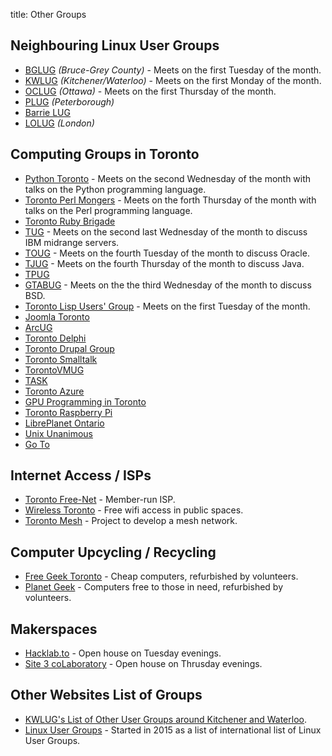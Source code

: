 title: Other Groups

## Neighbouring Linux User Groups

* [BGLUG](http://bglug.ca/ "Bruce-Grey Linux User Group") *(Bruce-Grey County)* - Meets on the first Tuesday of the month.
* [KWLUG](http://kwlug.org/ "The Kitchener Waterloo Linux User Group") *(Kitchener/Waterloo)* - Meets on the first Monday of the month.
* [OCLUG](http://www.oclug.on.ca/ "Ottawa Canada Linux Users Group") *(Ottawa)* - Meets on the first Thursday of the month.
* [PLUG](http://www.plugintolinux.ca/ "Peterborough Linux User Group") *(Peterborough)*
* [Barrie LUG](http://barrielug.org/)
* [LOLUG](https://lolug.ca/) *(London)*

## Computing Groups in Toronto

* [Python Toronto](http://www.meetup.com/Python-Toronto/) - Meets on the second Wednesday of the month with talks on the Python programming language.
* [Toronto Perl Mongers](http://www.meetup.com/Toronto-Perl-Mongers/) - Meets on the forth Thursday of the month with talks on the Perl programming language.
* [Toronto Ruby Brigade](http://www.meetup.com/torontoruby/)
* [TUG](http://www.tug.ca/ "Toronto Users Group for Power Systems") - Meets on the second last Wednesday of the month to discuss IBM midrange servers.
* [TOUG](http://www.toug.org/ "Toronto Oracle Users Group") - Meets on the fourth Tuesday of the month to discuss Oracle.
* [TJUG](http://www.tjug.ca/ "Toronto Java Users Group") - Meets on the fourth Thursday of the month to discuss Java.
* [TPUG](http://www.tpug.ca/ "Toronto PET Users Group")
* [GTABUG](http://www.gtabug.org/ "Greater Toronto Area BSD User Group") - Meets on the the third Wednesday of the month to discuss BSD.
* [Toronto Lisp Users' Group](http://www.lisptoronto.org/) - Meets on the first Tuesday of the month.
* [Joomla Toronto](http://toronto.joomla.ca/)
* [ArcUG](http://architectureug.com/ "Toronto IT Architecture User Group")
* [Toronto Delphi](http://www.tdug.com/ "Toronto Delphi User Group")
* [Toronto Drupal Group](https://groups.drupal.org/toronto)
* [Toronto Smalltalk](http://www.smalltalk.ca/ "Toronto Smalltalk User Group")
* [TorontoVMUG](http://tovmug.com/ "Toronto VMware User Group")
* [TASK](http://www.task.to/ "Toronto Area Security Klatch")
* [Toronto Azure](http://tagif.ca/ "The Toronto Azure Group")
* [GPU Programming in Toronto](http://www.meetup.com/GPU-Programming-in-Toronto/)
* [Toronto Raspberry Pi](http://www.meetup.com/Raspberry-Pi/)
* [LibrePlanet Ontario](https://libreplanet.org/wiki/Group:LibrePlanet_Ontario)
* [Unix Unanimous](http://www.unixunanimous.org/)
* [Go To](https://www.meetup.com/go-toronto/ "Toronto Go User Group")

## Internet Access / ISPs

* [Toronto Free-Net](http://www.torfree.net/) - Member-run ISP. 
* [Wireless Toronto](http://wirelessToronto.ca/) - Free wifi access in public spaces.
* [Toronto Mesh](https://www.tomesh.net/) - Project to develop a mesh network.

## Computer Upcycling / Recycling

* [Free Geek Toronto](https://www.freegeekToronto.org/ "Free Geek Toronto") - Cheap computers, refurbished by volunteers.
* [Planet Geek](http://www.planetGeek.ca/ "Planet Geek") - Computers free to those in need, refurbished by volunteers.

## Makerspaces

* [Hacklab.to](https://hacklab.to/ "HackLab Toronto") - Open house on Tuesday evenings.
* [Site 3 coLaboratory](http://www.site3.ca/  "Site 3 coLaboratory") - Open house on Thrusday evenings. 

## Other Websites List of Groups

* [KWLUG's List of Other User Groups around Kitchener and Waterloo](http://kwlug.org/node/403).
* [Linux User Groups](http://lugslist.com/) - Started in 2015 as a list of international list of Linux User Groups.




